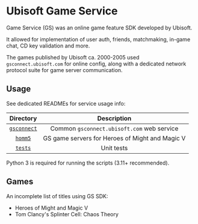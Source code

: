 # Ubisoft Game Service

Game Service (GS) was an online game feature SDK developed by Ubisoft.

It allowed for implementation of user auth, friends, matchmaking, in-game chat, CD key validation and more.

The games published by Ubisoft ca. 2000-2005 used `gsconnect.ubisoft.com` for online config, along with a dedicated network protocol suite for game server communication.

## Usage
See dedicated READMEs for service usage info:

| Directory | Description |
|:-:|:-:|
| [`gsconnect`](gsconnect) | Common `gsconnect.ubisoft.com` web service |
| [`homm5`](homm5) | GS game servers for Heroes of Might and Magic V |
| [`tests`](tests) | Unit tests |

Python 3 is required for running the scripts (3.11+ recommended).

## Games
An incomplete list of titles using GS SDK:
- Heroes of Might and Magic V
- Tom Clancy's Splinter Cell: Chaos Theory
